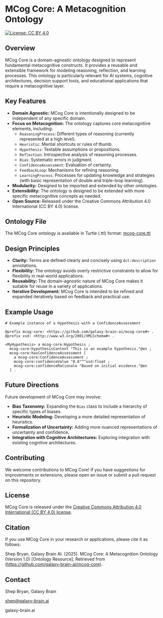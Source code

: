 # MCog Core: A Metacognition Ontology

[![License: CC BY 4.0](https://img.shields.io/badge/License-CC%20BY%204.0-lightgrey.svg)](https://creativecommons.org/licenses/by/4.0/)

## Overview

MCog Core is a domain-agnostic ontology designed to represent fundamental metacognitive constructs. It provides a reusable and extensible framework for modeling reasoning, reflection, and learning processes. This ontology is particularly relevant for AI systems, cognitive architectures, decision support tools, and educational applications that require a metacognitive layer.

## Key Features

*   **Domain Agnostic:**  MCog Core is intentionally designed to be independent of any specific domain.
*   **Focus on Metacognition:** The ontology captures core metacognitive elements, including:
    *   `ReasoningProcess`: Different types of reasoning (currently represented at a high level).
    *   `Heuristic`: Mental shortcuts or rules of thumb.
    *   `Hypothesis`: Testable assumptions or propositions.
    *   `Reflection`: Introspective analysis of reasoning processes.
    *   `Bias`: Systematic errors in judgment.
    *   `ConfidenceAssessment`: Evaluation of certainty.
    *   `FeedbackLoop`: Mechanisms for refining reasoning.
    *   `LearningProcess`: Processes for updating knowledge and strategies (with basic representation of double and triple-loop learning).
*   **Modularity:** Designed to be imported and extended by other ontologies.
*   **Extensibility:**  The ontology is designed to be extended with more specific metacognitive concepts as needed.
*   **Open Source:** Released under the Creative Commons Attribution 4.0 International (CC BY 4.0) license.

## Ontology File

The MCog Core ontology is available in Turtle (.ttl) format: [mcog-core.ttl](mcog-core.ttl)

## Design Principles

*   **Clarity:** Terms are defined clearly and concisely using `dct:description` annotations.
*   **Flexibility:** The ontology avoids overly restrictive constraints to allow for flexibility in real-world applications.
*   **Reusability:** The domain-agnostic nature of MCog Core makes it suitable for reuse in a variety of applications.
*   **Iterative Development:** MCog Core is intended to be refined and expanded iteratively based on feedback and practical use.

## Example Usage

```turtle
# Example instance of a Hypothesis with a ConfidenceAssessment

@prefix mcog-core: <https://github.com/galaxy-brain-ai/mcog-core#> .
@prefix xsd: <http://www.w3.org/2001/XMLSchema#> .

<MyHypothesis> a mcog-core:Hypothesis ;
  mcog-core:hypothesisContent "This is an example hypothesis."@en ;
  mcog-core:hasConfidenceAssessment [
    a mcog-core:ConfidenceAssessment ;
    mcog-core:confidenceValue "0.8"^^xsd:float ;
    mcog-core:confidenceRationale "Based on initial evidence."@en
  ] .
```

## Future Directions

Future development of MCog Core may involve:

*   **Bias Taxonomy:**  Expanding the `Bias` class to include a hierarchy of specific types of biases.
*   **Heuristic Modeling:**  Developing a more detailed representation of heuristics.
*   **Formalization of Uncertainty:**  Adding more nuanced representations of uncertainty and confidence.
*   **Integration with Cognitive Architectures:** Exploring integration with existing cognitive architectures.

## Contributing

We welcome contributions to MCog Core! If you have suggestions for improvements or extensions, please open an issue or submit a pull request on this repository.

## License

MCog Core is released under the [Creative Commons Attribution 4.0 International (CC BY 4.0) license](https://creativecommons.org/licenses/by/4.0/).

## Citation

If you use MCog Core in your research or applications, please cite it as follows:

Shep Bryan, Galaxy Brain AI. (2025). MCog Core: A Metacognition Ontology (Version 1.0) [Ontology Resource]. Retrieved from (https://github.com/galaxy-brain-ai/mcog-core).

## Contact

Shep Bryan, Galaxy Brain

shep@galaxy-brain.ai

galaxy-brain.ai
